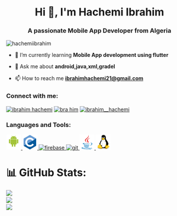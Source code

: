 <h1 align="center">Hi 👋, I'm Hachemi Ibrahim</h1>
<h3 align="center">A passionate Mobile App Developer from Algeria</h3>

<p align="left"> <img src="https://komarev.com/ghpvc/?username=hachemiibrahim&label=Profile%20views&color=0e75b6&style=flat" alt="hachemiibrahim" /> </p>

- 🌱 I’m currently learning **Mobile App development using flutter**

- 💬 Ask me about **android,java,xml,gradel**

- 📫 How to reach me **ibrahimhachemi21@gmail.com**

<h3 align="left">Connect with me:</h3>
<p align="left">
<a href="https://www.linkedin.com/in/ibrahim-hachemi-a32654265/" target="blank"><img align="center" src="https://raw.githubusercontent.com/rahuldkjain/github-profile-readme-generator/master/src/images/icons/Social/linked-in-alt.svg" alt="ibrahim hachemi" height="30" width="40" /></a>
<a href="https://web.facebook.com/profile.php?id=100055586611955" target="blank"><img align="center" src="https://raw.githubusercontent.com/rahuldkjain/github-profile-readme-generator/master/src/images/icons/Social/facebook.svg" alt="bra him" height="30" width="40" /></a>
<a href="https://www.instagram.com/ibrahim__hachemi/" target="blank"><img align="center" src="https://raw.githubusercontent.com/rahuldkjain/github-profile-readme-generator/master/src/images/icons/Social/instagram.svg" alt="ibrahim__hachemi" height="30" width="40" /></a>
</p>

<h3 align="left">Languages and Tools:</h3>
<p align="left"> <a href="https://developer.android.com" target="_blank" rel="noreferrer"> <img src="https://raw.githubusercontent.com/devicons/devicon/master/icons/android/android-original-wordmark.svg" alt="android" width="40" height="40"/> </a> <a href="https://www.cprogramming.com/" target="_blank" rel="noreferrer"> <img src="https://raw.githubusercontent.com/devicons/devicon/master/icons/c/c-original.svg" alt="c" width="40" height="40"/> </a> <a href="https://firebase.google.com/" target="_blank" rel="noreferrer"> <img src="https://www.vectorlogo.zone/logos/firebase/firebase-icon.svg" alt="firebase" width="40" height="40"/> </a> <a href="https://git-scm.com/" target="_blank" rel="noreferrer"> <img src="https://www.vectorlogo.zone/logos/git-scm/git-scm-icon.svg" alt="git" width="40" height="40"/> </a> <a href="https://www.java.com" target="_blank" rel="noreferrer"> <img src="https://raw.githubusercontent.com/devicons/devicon/master/icons/java/java-original.svg" alt="java" width="40" height="40"/> </a> <a href="https://www.linux.org/" target="_blank" rel="noreferrer"> <img src="https://raw.githubusercontent.com/devicons/devicon/master/icons/linux/linux-original.svg" alt="linux" width="40" height="40"/> </a> <a href="https://www.sqlite.org/" target="_blank" rel="noreferrer">
   </a> </p>


# 📊 GitHub Stats:
![](https://github-readme-stats.vercel.app/api?username=HachemiIbrahim&theme=dark&hide_border=false&include_all_commits=true&count_private=true)<br/>
![](https://github-readme-streak-stats.herokuapp.com/?user=HachemiIbrahim&theme=dark&hide_border=false)<br/>
![](https://github-readme-stats.vercel.app/api/top-langs/?username=HachemiIbrahim&theme=dark&hide_border=false&include_all_commits=true&count_private=true&layout=compact)
<!-- Proudly created with GPRM ( https://gprm.itsvg.in ) -->
